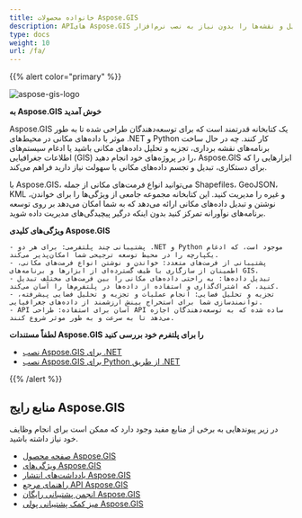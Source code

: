 ```yaml
---
title: خانواده محصولات Aspose.GIS
description: API‌های Aspose.GIS به گونه‌ای طراحی شده‌اند که کار با داده‌های مکانی ذخیره شده در فرمت‌های مختلف را برای توسعه‌دهندگان آسان کنند. این امکان را به شما می‌دهد تا داده‌های جغرافیایی را ایجاد، خواندن، تبدیل و نقشه‌ها را بدون نیاز به نصب نرم‌افزار GIS دیگر رندر کنید. نسخه‌های .NET و Python موجود هستند
type: docs
weight: 10
url: /fa/
---
```


{{% alert color="primary" %}}

![aspose-gis-logo](aspose-gis-for-net_1.png)

**به Aspose.GIS خوش آمدید**

Aspose.GIS یک کتابخانه قدرتمند است که برای توسعه‌دهندگان طراحی شده تا به طور موثر با داده‌های مکانی در محیط‌های .NET و Python کار کنند. چه در حال ساخت برنامه‌های نقشه برداری، تجزیه و تحلیل داده‌های مکانی باشید یا ادغام سیستم‌های اطلاعات جغرافیایی (GIS) را در پروژه‌های خود انجام دهید، Aspose.GIS ابزارهایی را که برای دستکاری، تبدیل و تجسم داده‌های مکانی با سهولت نیاز دارید فراهم می‌کند.

با Aspose.GIS، می‌توانید انواع فرمت‌های مکانی از جمله Shapefiles، GeoJSON، KML و غیره را مدیریت کنید. این کتابخانه مجموعه جامعی از ویژگی‌ها را برای خواندن، نوشتن و تبدیل داده‌های مکانی ارائه می‌دهد که به شما امکان می‌دهد بر روی توسعه برنامه‌های نوآورانه تمرکز کنید بدون اینکه درگیر پیچیدگی‌های مدیریت داده شوید.

**ویژگی‌های کلیدی Aspose.GIS**

    - پشتیبانی چند پلتفرمی: برای هر دو .NET و Python موجود است، که ادغام یکپارچه را در محیط توسعه ترجیحی شما امکان‌پذیر می‌کند.
    - پشتیبانی از فرمت‌های متعدد: خواندن و نوشتن انواع فرمت‌های مکانی، اطمینان از سازگاری با طیف گسترده‌ای از ابزارها و برنامه‌های GIS.
    - تبدیل داده‌ها: به راحتی داده‌های مکانی را بین فرمت‌های مختلف تبدیل کنید، که اشتراک‌گذاری و استفاده از داده‌ها در پلتفرم‌ها را آسان می‌کند.
    - تجزیه و تحلیل فضایی: انجام عملیات و تجزیه و تحلیل فضایی پیشرفته، توانمندسازی شما برای استخراج بینش ارزشمند از داده‌های جغرافیایی.
    - API آسان برای استفاده: طراحی API ساده شده که به توسعه‌دهندگان اجازه می‌دهد تا به سرعت و به طور موثر شروع کنند.

**لطفاً مستندات Aspose.GIS را برای پلتفرم خود بررسی کنید**

- [نصب Aspose.GIS برای .NET](/fa/net/)
- [نصب Aspose.GIS برای Python از طریق .NET](/fa/python-net/)

{{% /alert %}}

## **منابع رایج Aspose.GIS**

در زیر پیوندهایی به برخی از منابع مفید وجود دارد که ممکن است برای انجام وظایف خود نیاز داشته باشید.

- [صفحه محصول Aspose.GIS](https://products.aspose.com/gis/)
- [ویژگی‌های Aspose.GIS](/fa/gis/net/features/)
- [یادداشت‌های انتشار Aspose.GIS](https://releases.aspose.com/gis/)
- [راهنمای مرجع API Aspose.GIS](https://reference.aspose.com/gis)
- [انجمن پشتیبانی رایگان Aspose.GIS](https://forum.aspose.com/c/gis/33)
- [میز کمک پشتیبانی پولی Aspose.GIS](https://helpdesk.aspose.com/)

